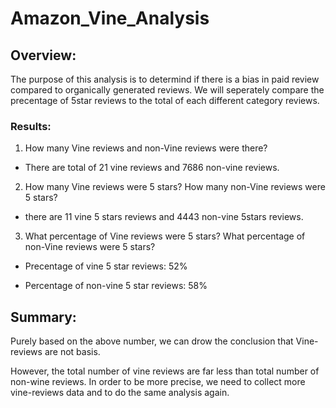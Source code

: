 # Amazon_Vine_Analysis

## Overview: 

The purpose of this analysis is to determind if there is a bias in paid review compared to organically generated reviews. We will seperately compare the precentage of 5star reviews to the total of each different category reviews.

### Results:
1. How many Vine reviews and non-Vine reviews were there?
- There are total of 21 vine reviews and 7686 non-vine reviews.

2. How many Vine reviews were 5 stars? How many non-Vine reviews were 5 stars?
-  there are 11 vine 5 stars reviews and 4443 non-vine 5stars reviews.

3. What percentage of Vine reviews were 5 stars? What percentage of non-Vine reviews were 5 stars?

- Precentage of vine 5 star reviews: 52%

- Percentage of non-vine 5 star reviews: 58%

## Summary:

Purely based on the above number, we can drow the conclusion that Vine-reviews are not basis. 

However, the total number of vine reviews are far less than total number of  non-wine reviews. In order to be more precise, we need to collect more vine-reviews data and to do the same analysis again. 
